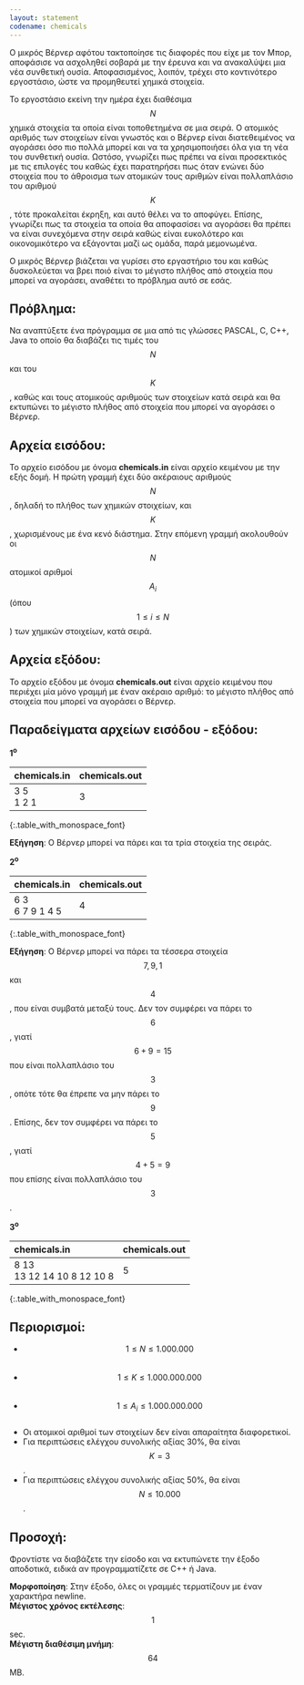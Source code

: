 ```yaml
---
layout: statement
codename: chemicals
---
```


Ο μικρός Βέρνερ αφότου τακτοποίησε τις διαφορές που είχε με τον Μπορ,
αποφάσισε να ασχοληθεί σοβαρά με την έρευνα και να ανακαλύψει μια νέα
συνθετική ουσία. Αποφασισμένος, λοιπόν, τρέχει στο κοντινότερο
εργοστάσιο, ώστε να προμηθευτεί χημικά στοιχεία.

Το εργοστάσιο εκείνη την ημέρα έχει διαθέσιμα $$N$$ χημικά στοιχεία τα οποία
είναι τοποθετημένα σε μια σειρά. Ο ατομικός αριθμός των στοιχείων είναι
γνωστός και ο Βέρνερ είναι διατεθειμένος να αγοράσει όσο πιο πολλά
μπορεί και να τα χρησιμοποιήσει όλα για τη νέα του συνθετική ουσία.
Ωστόσο, γνωρίζει πως πρέπει να είναι προσεκτικός με τις επιλογές του
καθώς έχει παρατηρήσει πως όταν ενώνει δύο στοιχεία που το άθροισμα
των ατομικών τους αριθμών είναι πολλαπλάσιο του αριθμού $$K$$, τότε
προκαλείται έκρηξη, και αυτό θέλει να το αποφύγει. Επίσης, γνωρίζει πως
τα στοιχεία τα οποία θα αποφασίσει να αγοράσει θα πρέπει να είναι
συνεχόμενα στην σειρά καθώς είναι ευκολότερο και οικονομικότερο να
εξάγονται μαζί ως ομάδα, παρά μεμονωμένα.

Ο μικρός Βέρνερ βιάζεται να γυρίσει στο εργαστήριο του και καθώς
δυσκολεύεται να βρει ποιό είναι το μέγιστο πλήθος από στοιχεία που μπορεί
να αγοράσει, αναθέτει το πρόβλημα αυτό σε εσάς.


## Πρόβλημα:

Να αναπτύξετε ένα πρόγραμμα σε μια από τις γλώσσες PASCAL, C, C++,
Java το οποίο θα διαβάζει τις τιμές του $$N$$ και του $$K$$, καθώς και τους
ατομικούς αριθμούς των στοιχείων κατά σειρά και θα εκτυπώνει το μέγιστο
πλήθος από στοιχεία που μπορεί να αγοράσει ο Βέρνερ.

## Αρχεία εισόδου:

Το αρχείο εισόδου με όνομα **chemicals.in** είναι αρχείο κειμένου με την
εξής δομή. Η πρώτη γραμμή έχει δύο ακέραιους αριθμούς $$N$$, δηλαδή το
πλήθος των χημικών στοιχείων, και $$K$$, χωρισμένους με ένα κενό διάστημα.
Στην επόμενη γραμμή ακολουθούν οι $$N$$ ατομικοί αριθμοί $$A_i$$ (όπου
$$1 \leq i \leq N$$) των χημικών στοιχείων, κατά σειρά.

## Αρχεία εξόδου:

Το αρχείο εξόδου με όνομα **chemicals.out** είναι αρχείο κειμένου που
περιέχει μία μόνο γραμμή με έναν ακέραιο αριθμό: το μέγιστο πλήθος από
στοιχεία που μπορεί να αγοράσει ο Βέρνερ.

## Παραδείγματα αρχείων εισόδου - εξόδου:

**1<sup>o</sup>**

| **chemicals.in**      | **chemicals.out** |
| :--- | :--- |
| 3 5<br>1 2 1 | 3 |
{:.table_with_monospace_font}

**Εξήγηση**: Ο Βέρνερ μπορεί να πάρει και τα τρία στοιχεία της σειράς.

**2<sup>o</sup>**

| **chemicals.in**      | **chemicals.out** |
| :--- | :--- |
| 6 3<br>6 7 9 1 4 5 | 4 |
{:.table_with_monospace_font}

**Εξήγηση**: Ο Βέρνερ μπορεί να πάρει τα τέσσερα στοιχεία $$7, 9, 1$$ και $$4$$, που είναι
συμβατά μεταξύ τους. Δεν τον συμφέρει να πάρει το $$6$$, γιατί $$6+9=15$$ που είναι
πολλαπλάσιο του $$3$$, οπότε τότε θα έπρεπε να μην πάρει το $$9$$. Επίσης, δεν τον
συμφέρει να πάρει το $$5$$, γιατί $$4+5=9$$ που επίσης είναι πολλαπλάσιο του $$3$$.

**3<sup>o</sup>**

| **chemicals.in**      | **chemicals.out** |
| :--- | :--- |
| 8 13<br>13 12 14 10 8 12 10 8 | 5 |
{:.table_with_monospace_font}

## Περιορισμοί:

 * $$1 \leq N \leq 1.000.000$$<br>
 * $$1 \leq K \leq 1.000.000.000$$<br>
 * $$1 \leq A_i \leq 1.000.000.000$$<br>
 * Οι ατομικοί αριθμοί των στοιχείων δεν είναι απαραίτητα διαφορετικοί.
 * Για περιπτώσεις ελέγχου συνολικής αξίας 30%, θα είναι $$K = 3$$.
 * Για περιπτώσεις ελέγχου συνολικής αξίας 50%, θα είναι $$N \leq 10.000$$.
 
## Προσοχή:

Φροντίστε να διαβάζετε την είσοδο και να εκτυπώνετε την έξοδο αποδοτικά, ειδικά αν προγραμματίζετε σε C++ ή Java.

**Μορφοποίηση**: Στην έξοδο, όλες οι γραμμές τερματίζουν με έναν χαρακτήρα newline.<br>
**Μέγιστος χρόνος εκτέλεσης**: $$1$$ sec.<br>
**Μέγιστη διαθέσιμη μνήμη**: $$64$$ MB.<br>

